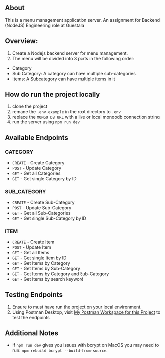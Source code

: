## About

This is a menu management application server. An assignment for Backend (NodeJS) Engineering role at Guestara

## Overview:

1. Create a Nodejs backend server for menu management. 
2. The menu will be divided into 3 parts in the following order:
  - Category
  - Sub Category: A category can have multiple sub-categories
  - Items: A Subcategory can have multiple items in it

## How do run the project locally

1. clone the project
2. remane the `.env.example` in the root directory to `.env`
3. replace the `MONGO_DB_URL` with a live or local mongodb connection string
4. run the server using `npm run dev`

## Available Endpoints

### CATEGORY

- `CREATE` - Create Category
- `POST` - Update Category
- `GET` - Get all Categories
- `GET` - Get single Category by ID

### SUB_CATEGORY

- `CREATE` - Create Sub-Category
- `POST` - Update Sub-Category
- `GET` - Get all Sub-Categories
- `GET` - Get single Sub-Category by ID

### ITEM

- `CREATE` - Create Item
- `POST` - Update Item
- `GET` - Get all Items
- `GET` - Get single Item by ID
- `GET` - Get Items by Category
- `GET` - Get Items by Sub-Category
- `GET` - Get Items by Category and Sub-Category
- `GET` - Get Items by search keyword

## Testing Endpoints

1. Ensure to must have run the project on your local environment.
2. Using Postman Desktop, visit [My Postman Workspace for this Project](https://www.postman.com/yemicoded/workspace/menu-management/overview) to test the endpoints

## Additional Notes

- If `npm run dev` gives you issues with bcrypt on MacOS you may need to run: `npm rebuild bcrypt --build-from-source`. 
